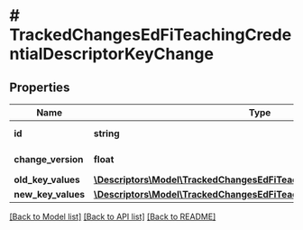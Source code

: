 # # TrackedChangesEdFiTeachingCredentialDescriptorKeyChange

## Properties

Name | Type | Description | Notes
------------ | ------------- | ------------- | -------------
**id** | **string** | Resource identifier | [optional]
**change_version** | **float** | Change version | [optional]
**old_key_values** | [**\Descriptors\Model\TrackedChangesEdFiTeachingCredentialDescriptorKey**](TrackedChangesEdFiTeachingCredentialDescriptorKey.md) |  | [optional]
**new_key_values** | [**\Descriptors\Model\TrackedChangesEdFiTeachingCredentialDescriptorKey**](TrackedChangesEdFiTeachingCredentialDescriptorKey.md) |  | [optional]

[[Back to Model list]](../../README.md#models) [[Back to API list]](../../README.md#endpoints) [[Back to README]](../../README.md)

